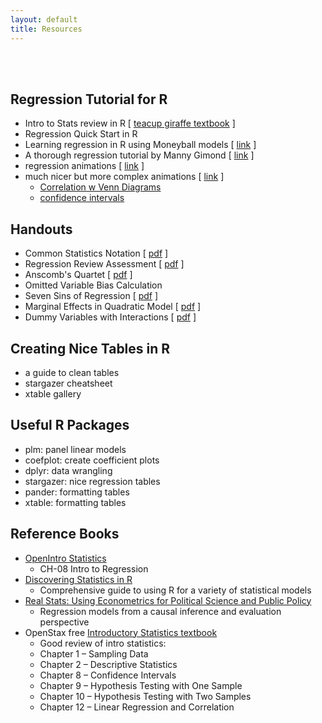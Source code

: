 ```yaml
---
layout: default
title: Resources
---
```


<div class = "uk-container uk-container-small">
  
<br><br>

## Regression Tutorial for R

* Intro to Stats review in R [ [teacup giraffe textbook](https://tinystats.github.io/teacups-giraffes-and-statistics/) ]
* Regression Quick Start in R 
* Learning regression in R using Moneyball models [ [link](https://towardsdatascience.com/linear-regression-moneyball-part-1-b93b3b9f5b53) ]
* A thorough regression tutorial by Manny Gimond [ [link](http://mgimond.github.io/Stats-in-R/regression.html) ]
* regression animations [ [link](https://github.com/lecy/regression-simulations) ]
* much nicer but more complex animations [ [link](https://rpsychologist.com/archives) ]
  - [Correlation w Venn Diagrams](https://rpsychologist.com/d3/correlation/)
  - [confidence intervals](https://rpsychologist.com/d3/CI/)

## Handouts 

* Common Statistics Notation [ [pdf](https://github.com/DS4PS/cpp-523-fall-2019/raw/master/handouts/Common-Statistics-Notation.pdf) ] 
* Regression Review Assessment  [ [pdf](https://github.com/DS4PS/cpp-523-fall-2019/raw/master/handouts/Regression-Review-Self-Test.pdf) ]
* Anscomb's Quartet  [ [pdf](https://github.com/DS4PS/cpp-523-fall-2019/raw/master/handouts/Anscombes-Quartet.pdf) ]
* Omitted Variable Bias Calculation  
* Seven Sins of Regression  [ [pdf](https://github.com/DS4PS/cpp-523-fall-2019/raw/master/handouts/Seven-Sins-of-Regression-Analysis.pdf) ]
* Marginal Effects in Quadratic Model  [ [pdf](https://github.com/DS4PS/cpp-523-fall-2019/raw/master/handouts/Marginal-Effects-in-Quadratic-Regression-Models.pdf) ]
* Dummy Variables with Interactions  [ [pdf](https://github.com/DS4PS/cpp-523-fall-2019/raw/master/handouts/Regression-with-Interaction-Effects.pdf) ]


## Creating Nice Tables in R

* a guide to clean tables
* stargazer cheatsheet
* xtable gallery 


## Useful R Packages

* plm: panel linear models 
* coefplot: create coefficient plots 
* dplyr: data wrangling 
* stargazer: nice regression tables 
* pander: formatting tables 
* xtable: formatting tables 


## Reference Books


* [OpenIntro Statistics](https://github.com/DS4PS/cpp-523-fall-2019/raw/master/pubs/openintro-statistics-sample.pdf)
  - CH-08 Intro to Regression 
* [Discovering Statistics in R](https://www.amazon.com/Discovering-Statistics-Using-Andy-Field/dp/1446200469)
  - Comprehensive guide to using R for a variety of statistical models 
* [Real Stats: Using Econometrics for Political Science and Public Policy](https://www.amazon.com/Real-Stats-Econometrics-Political-Science/dp/0199981949) 
  - Regression models from a causal inference and evaluation perspective
* OpenStax free [Introductory Statistics textbook](https://cnx.org/contents/30189442-6998-4686-ac05-ed152b91b9de) 
  - Good review of intro statistics:
  - Chapter 1 – Sampling Data
  - Chapter 2 – Descriptive Statistics
  - Chapter 8 – Confidence Intervals
  - Chapter 9 – Hypothesis Testing with One Sample
  - Chapter 10 – Hypothesis Testing with Two Samples
  - Chapter 12 – Linear Regression and Correlation

 


</div>
<br><br><br>

